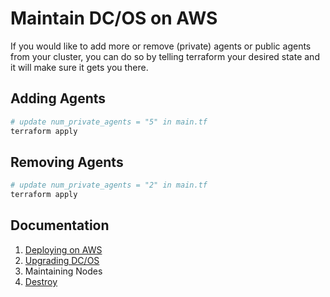 # Maintain DC/OS on AWS

If you would like to add more or remove (private) agents or public agents from your cluster, you can do so by telling terraform your desired state and it will make sure it gets you there.

## Adding Agents

```bash
# update num_private_agents = "5" in main.tf
terraform apply
```

## Removing Agents

```bash
# update num_private_agents = "2" in main.tf
terraform apply
```

## Documentation

1. [Deploying on AWS](./install/README.md)
2. [Upgrading DC/OS](./upgrade/README.md)
3. Maintaining Nodes
4. [Destroy](./destroy/README.md)
